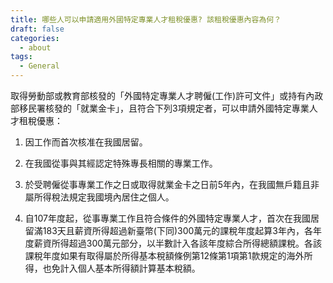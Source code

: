 ```yaml
---
title: 哪些人可以申請適用外國特定專業人才租稅優惠? 該租稅優惠內容為何？
draft: false
categories:
  - about
tags:
  - General
---
```

取得勞動部或教育部核發的「外國特定專業人才聘僱(工作)許可文件」或持有內政部移民署核發的「就業金卡」，且符合下列3項規定者，可以申請外國特定專業人才租稅優惠：

1. 因工作而首次核准在我國居留。

2. 在我國從事與其經認定特殊專長相關的專業工作。

3. 於受聘僱從事專業工作之日或取得就業金卡之日前5年內，在我國無戶籍且非屬所得稅法規定我國境內居住之個人。

4. 自107年度起，從事專業工作且符合條件的外國特定專業人才，首次在我國居留滿183天且薪資所得超過新臺幣(下同)300萬元的課稅年度起算3年內，各年度薪資所得超過300萬元部分，以半數計入各該年度綜合所得總額課稅。各該課稅年度如果有取得屬於所得基本稅額條例第12條第1項第1款規定的海外所得，也免計入個人基本所得額計算基本稅額。